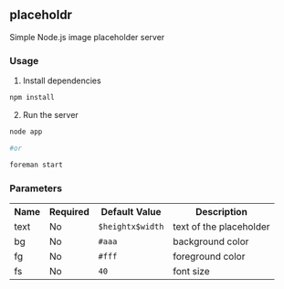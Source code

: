 placeholdr
---
Simple Node.js image placeholder server

### Usage

1. Install dependencies

```bash
npm install
```

2. Run the server

```bash
node app

#or

foreman start
```

### Parameters

<table>
    <tr>
        <th>Name</th>
        <th>Required</th>
        <th>Default Value</th>
        <th>Description</th>
    </tr>
    <tr>
        <td>text</td>
        <td>No</td>
        <td><code>$heightx$width</code></td>
        <td>text of the placeholder</td>
    </tr>
    <tr>
        <td>bg</td>
        <td>No</td>
        <td><code>#aaa</code></td>
        <td>background color</td>
    </tr>
    <tr>
        <td>fg</td>
        <td>No</td>
        <td><code>#fff</code></td>
        <td>foreground color</td>
    </tr>
    <tr>
        <td>fs</td>
        <td>No</td>
        <td><code>40</code></td>
        <td>font size</td>
    </tr>
</table>
